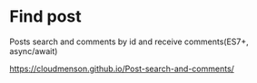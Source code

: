 # Find post
Posts search and comments by id and receive comments(ES7+, async/await)

https://cloudmenson.github.io/Post-search-and-comments/
